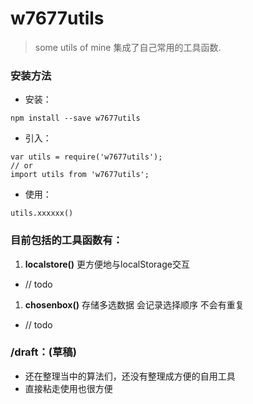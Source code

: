 # w7677utils
> some utils of mine
> 集成了自己常用的工具函数.

### 安装方法
- 安装：
```
npm install --save w7677utils
```
- 引入：
```
var utils = require('w7677utils');
// or
import utils from 'w7677utils';
```
- 使用：
```
utils.xxxxxx()
```

### 目前包括的工具函数有：
1. **localstore()** 更方便地与localStorage交互
 - // todo
1. **chosenbox()** 存储多选数据 会记录选择顺序 不会有重复
 - // todo

### /draft：(草稿)
- 还在整理当中的算法们，还没有整理成方便的自用工具
- 直接粘走使用也很方便